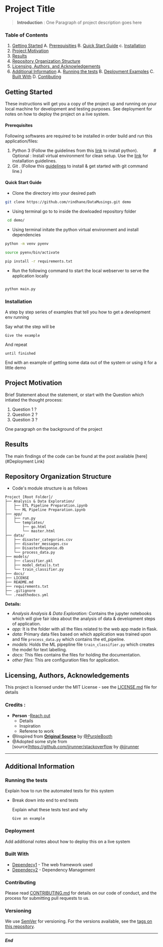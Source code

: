 # Project Title

> **Introduction** : One Paragraph of project description goes here

### Table of Contents
1. [Getting Started](#gettingStarted)
    A. [Prerequisities](#Prerequisites)
    B. [Quick Start Guide](#quickguide)
    c. [Installation](#installation)
2. [Project Motivation](#motivation)
3. [Results](#results)
4. [Repository Organization Structure](#files)
5. [Licensing, Authors, and Acknowledgements](#licensing)
6. [Additional Information](#additional)
    A. [Running the tests](#tests)
    B. [Deployment Examples](#Deployment)
    C. [Built With](#Built%20With)
    D. [Contibuting](#Contributing)

## Getting Started <a name="gettingStarted"></a>

These instructions will get you a copy of the project up and running on your local machine for development and testing purposes. See deployment for notes on how to deploy the project on a live system.

#### Prerequisites

Following softwares are required to be installed in order build and run this application/files: 
1. Python 3 (Follow the guidelines from this [link](https://realpython.com/installing-python/) to install python).
&nbsp;&nbsp;&nbsp;&nbsp;&nbsp;&nbsp;&nbsp;&nbsp;&nbsp;&nbsp;&nbsp;&nbsp;# Optional : Install virtual environment for clean setup. Use the [link](https://packaging.python.org/guides/installing-using-pip-and-virtual-environments/) for installation guidelines.
2. Git . (Follow this [guidelines](https://docs.gitlab.com/ee/gitlab-basics/start-using-git.html) to install & get started with git command line.)


#### Quick Start Guide <a name="quickguide"></a>
- Clone the directory into your desired path
```bash
git clone https://github.com/rindhane/DataMusings.git demo
```
- Using terminal go to to inside the dowloaded repository folder
 ```bash
  cd demo/
 ```
- Using terminal initate the python virtual environment and install dependencies
 ```bash
python -m venv pyenv

source pyenv/bin/activate

pip install -r requirements.txt

 ```
- Run the following command to start the local webserver to serve the application locally
```bash

python main.py
```

### Installation <a name="installation"></a>

A step by step series of examples that tell you how to get a development env running

Say what the step will be

```
Give the example
```

And repeat

```
until finished
```

End with an example of getting some data out of the system or using it for a little demo


## Project Motivation<a name="motivation"></a>

Brief Statement about the statement, or start with the Question which intiated the thought process:

1. Question 1 ?
2. Question 2 ?
3. Question 3 ?

One paragraph on the background of the project 

## Results<a name="results"></a>

The main findings of the code can be found at the post available [here](#Deployment Link)

## Repository Organization Structure <a name="files"></a>
    
-  Code's module structure is as follows 

```
Project [Root Folder]/
├── Analysis & Data Exploration/
│   ├── ETL Pipeline Preparation.ipynb
│   └── ML Pipeline Preparation.ipynb
├── app/
│   ├── run.py
│   └── templates/
│       ├── go.html
│       └── master.html
├── data/
│   ├── disaster_categories.csv
│   ├── disaster_messages.csv
│   ├── DisasterResponse.db
│   └── process_data.py
├── models/
│   ├── classifier.pkl
│   ├── model_details.txt
│   └── train_classifier.py
├── docs/
├── LICENSE
├── README.md
├── requirements.txt
├── .gitignore
└── .readthedocs.yml
```
**Details:**
+ *Analysis Analysis & Data Exploration:* Contains the jupyter notebooks which will give fair idea about the analysis of data & development steps of application.
+ *app:* It is the folder with all the files related to the web app made in flask.
+ *data:* Primary data files based on which application was trained upon and file `process_data.py` which contains the etl_pipeline.
+ *models:* Holds the ML pipepline file `train_classifier.py` which creates the model for text labelling.
+ *docs:* This files contains the files for holding the documentation.
+ *other files:* This are configuration files for application.

## Licensing, Authors, Acknowledgements<a name="licensing"></a>

This project is licensed under the MIT License - see the [LICENSE.md](LICENSE.md) file for details

### Credits : 
* **Person** -[Reach out](#Handle)
    - Details 
    - Inspiration
    - Referene to work 
* @Inspired from [**Original Source**](https://gist.github.com/PurpleBooth/109311bb0361f32d87a2) by [@PurpleBooth](https://github.com/PurpleBooth)
* @Adopted some style from [source]https://github.com/jjrunner/stackoverflow by [@jjrunner](https://github.com/jjrunner)


-----------------------------------------------------------

## Additional Information<a name="additional"></a> 

### Running the tests <a name="tests"></a>

Explain how to run the automated tests for this system

* Break down into end to end tests

    Explain what these tests test and why

    ```
    Give an example
    ```
### Deployment

Add additional notes about how to deploy this on a live system

### Built With

* [Dependecy1](http://WebFrameWork) - The web framework used
* [Dependecy2](https://maven.apache.org/) - Dependency Management

### Contributing

Please read [CONTRIBUTING.md](#Contribution-Guidelines-Link) for details on our code of conduct, and the process for submitting pull requests to us.

### Versioning

We use [SemVer](http://semver.org/) for versioning. For the versions available, see the [tags on this repository](https://github.com/your/project/tags). 

------------------------------------
***End***
